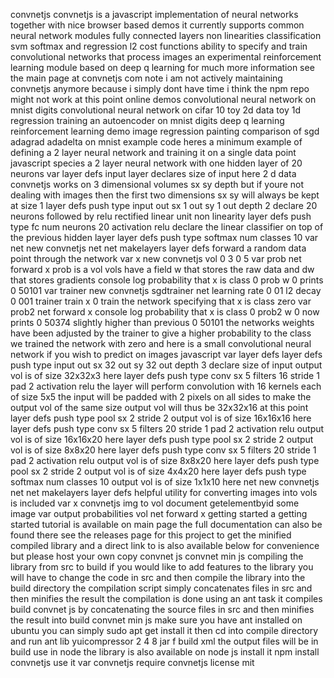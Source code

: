 convnetjs convnetjs is a javascript implementation of neural networks together with nice browser based demos it currently supports common neural network modules fully connected layers non linearities classification svm softmax and regression l2 cost functions ability to specify and train convolutional networks that process images an experimental reinforcement learning module based on deep q learning for much more information see the main page at convnetjs com note i am not actively maintaining convnetjs anymore because i simply dont have time i think the npm repo might not work at this point online demos convolutional neural network on mnist digits convolutional neural network on cifar 10 toy 2d data toy 1d regression training an autoencoder on mnist digits deep q learning reinforcement learning demo image regression painting comparison of sgd adagrad adadelta on mnist example code heres a minimum example of defining a 2 layer neural network and training it on a single data point javascript species a 2 layer neural network with one hidden layer of 20 neurons var layer defs input layer declares size of input here 2 d data convnetjs works on 3 dimensional volumes sx sy depth but if youre not dealing with images then the first two dimensions sx sy will always be kept at size 1 layer defs push type input out sx 1 out sy 1 out depth 2 declare 20 neurons followed by relu rectified linear unit non linearity layer defs push type fc num neurons 20 activation relu declare the linear classifier on top of the previous hidden layer layer defs push type softmax num classes 10 var net new convnetjs net net makelayers layer defs forward a random data point through the network var x new convnetjs vol 0 3 0 5 var prob net forward x prob is a vol vols have a field w that stores the raw data and dw that stores gradients console log probability that x is class 0 prob w 0 prints 0 50101 var trainer new convnetjs sgdtrainer net learning rate 0 01 l2 decay 0 001 trainer train x 0 train the network specifying that x is class zero var prob2 net forward x console log probability that x is class 0 prob2 w 0 now prints 0 50374 slightly higher than previous 0 50101 the networks weights have been adjusted by the trainer to give a higher probability to the class we trained the network with zero and here is a small convolutional neural network if you wish to predict on images javascript var layer defs layer defs push type input out sx 32 out sy 32 out depth 3 declare size of input output vol is of size 32x32x3 here layer defs push type conv sx 5 filters 16 stride 1 pad 2 activation relu the layer will perform convolution with 16 kernels each of size 5x5 the input will be padded with 2 pixels on all sides to make the output vol of the same size output vol will thus be 32x32x16 at this point layer defs push type pool sx 2 stride 2 output vol is of size 16x16x16 here layer defs push type conv sx 5 filters 20 stride 1 pad 2 activation relu output vol is of size 16x16x20 here layer defs push type pool sx 2 stride 2 output vol is of size 8x8x20 here layer defs push type conv sx 5 filters 20 stride 1 pad 2 activation relu output vol is of size 8x8x20 here layer defs push type pool sx 2 stride 2 output vol is of size 4x4x20 here layer defs push type softmax num classes 10 output vol is of size 1x1x10 here net new convnetjs net net makelayers layer defs helpful utility for converting images into vols is included var x convnetjs img to vol document getelementbyid some image var output probabilities vol net forward x getting started a getting started tutorial is available on main page the full documentation can also be found there see the releases page for this project to get the minified compiled library and a direct link to is also available below for convenience but please host your own copy convnet js convnet min js compiling the library from src to build if you would like to add features to the library you will have to change the code in src and then compile the library into the build directory the compilation script simply concatenates files in src and then minifies the result the compilation is done using an ant task it compiles build convnet js by concatenating the source files in src and then minifies the result into build convnet min js make sure you have ant installed on ubuntu you can simply sudo apt get install it then cd into compile directory and run ant lib yuicompressor 2 4 8 jar f build xml the output files will be in build use in node the library is also available on node js install it npm install convnetjs use it var convnetjs require convnetjs license mit